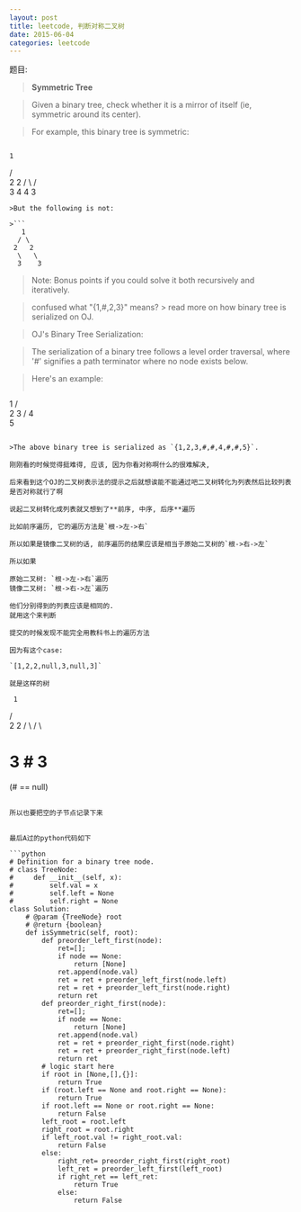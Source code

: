 ```yaml
---
layout: post
title: leetcode, 判断对称二叉树
date: 2015-06-04
categories: leetcode
---
```


 
 题目:

>**Symmetric Tree**

>Given a binary tree, check whether it is a mirror of itself (ie, symmetric around its center).
 
>For example, this binary tree is symmetric:
 
>```
    1
   / \
  2   2
/ \ / \
3  4 4  3
 ```
>But the following is not:
 
>```
    1
   / \
  2   2
   \   \
   3    3
``` 

>Note:
>Bonus points if you could solve it both recursively and iteratively.
 
>confused what "{1,#,2,3}" means? > read more on how binary tree is serialized on OJ.
 
>OJ's Binary Tree Serialization:
 
>The serialization of a binary tree follows a level order traversal, where '#' signifies a path terminator where no node exists below.
 
>Here's an example:
 >```
   1
  / \
 2   3
    /
   4
    \
     5
 ```

>The above binary tree is serialized as `{1,2,3,#,#,4,#,#,5}`. 

刚刚看的时候觉得挺难得, 应该, 因为你看对称啊什么的很难解决,

后来看到这个OJ的二叉树表示法的提示之后就想诶能不能通过吧二叉树转化为列表然后比较列表是否对称就行了啊

说起二叉树转化成列表就又想到了**前序, 中序, 后序**遍历

比如前序遍历, 它的遍历方法是`根->左->右`

所以如果是镜像二叉树的话, 前序遍历的结果应该是相当于原始二叉树的`根->右->左`

所以如果

原始二叉树: `根->左->右`遍历
镜像二叉树: `根->右->左`遍历

他们分别得到的列表应该是相同的. 
就用这个来判断

提交的时候发现不能完全用教科书上的遍历方法

因为有这个case:

`[1,2,2,null,3,null,3]`

就是这样的树

```
     1
   /   \
  2    2
 /  \ /  \
#   3 #   3

(# == null)
```

所以也要把空的子节点记录下来


最后A过的python代码如下

```python
# Definition for a binary tree node.
# class TreeNode:
#     def __init__(self, x):
#         self.val = x
#         self.left = None
#         self.right = None
class Solution:
    # @param {TreeNode} root
    # @return {boolean}
    def isSymmetric(self, root):
        def preorder_left_first(node):
            ret=[];
            if node == None:
                return [None]
            ret.append(node.val)
            ret = ret + preorder_left_first(node.left)
            ret = ret + preorder_left_first(node.right)
            return ret
        def preorder_right_first(node):
            ret=[];
            if node == None:
                return [None]
            ret.append(node.val)
            ret = ret + preorder_right_first(node.right)
            ret = ret + preorder_right_first(node.left)
            return ret
        # logic start here
        if root in [None,[],{}]:
            return True
        if (root.left == None and root.right == None):
            return True
        if root.left == None or root.right == None:
            return False
        left_root = root.left
        right_root = root.right
        if left_root.val != right_root.val:
            return False
        else:
            right_ret= preorder_right_first(right_root)
            left_ret = preorder_left_first(left_root)
            if right_ret == left_ret:
                return True
            else:
                return False
        

```
 
